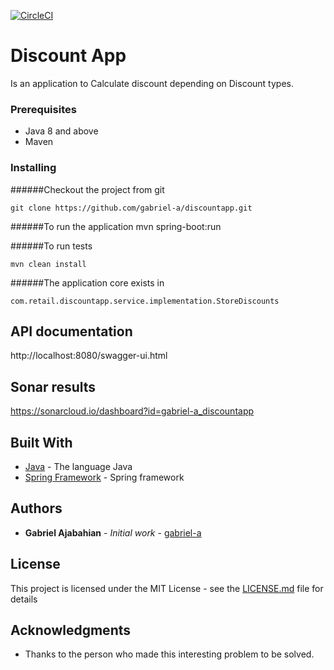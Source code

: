 [![CircleCI](https://circleci.com/gh/gabriel-a/discountapp.svg?style=svg)](https://circleci.com/gh/gabriel-a/discountapp)

# Discount App

Is an application to Calculate discount depending on Discount types.

### Prerequisites

- Java 8 and above
- Maven

### Installing

######Checkout the project from git

```
git clone https://github.com/gabriel-a/discountapp.git
```

######To run the application
mvn spring-boot:run

######To run tests

```
mvn clean install
```

######The application core exists in 
```
com.retail.discountapp.service.implementation.StoreDiscounts
```

## API documentation
http://localhost:8080/swagger-ui.html


## Sonar results
https://sonarcloud.io/dashboard?id=gabriel-a_discountapp 


## Built With

* [Java](https://spring.io/) - The language Java
* [Spring Framework](https://spring.io/) - Spring framework

## Authors

* **Gabriel Ajabahian** - *Initial work* - [gabriel-a](https://github.com/gabriel-a)

## License

This project is licensed under the MIT License - see the [LICENSE.md](LICENSE.md) file for details

## Acknowledgments

* Thanks to the person who made this interesting problem to be solved.



